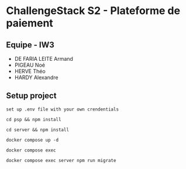 # ChallengeStack S2 - Plateforme de paiement

## Equipe - IW3

- DE FARIA LEITE Armand
- PIGEAU Noé
- HERVE Théo
- HARDY Alexandre

## Setup project

`set up .env file with your own crendentials`

`cd psp && npm install`

`cd server && npm install`

`docker compose up -d`

`docker compose exec`

`docker compose exec server npm run migrate`
